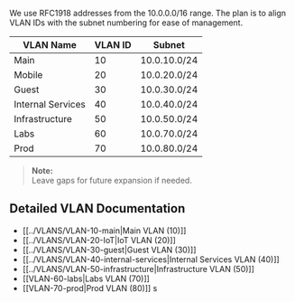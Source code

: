 We use RFC1918 addresses from the 10.0.0.0/16 range. The plan is to align VLAN IDs with the subnet numbering for ease of management.

| VLAN Name         | VLAN ID | Subnet       |
| ----------------- | ------- | ------------ |
| Main              | 10      | 10.0.10.0/24 |
| Mobile            | 20      | 10.0.20.0/24 |
| Guest             | 30      | 10.0.30.0/24 |
| Internal Services | 40      | 10.0.40.0/24 |
| Infrastructure    | 50      | 10.0.50.0/24 |
| Labs              | 60      | 10.0.70.0/24 |
| Prod              | 70      | 10.0.80.0/24 |

> **Note:**  
> Leave gaps for future expansion if needed.

## Detailed VLAN Documentation
- [[../VLANS/VLAN-10-main|Main VLAN (10)]]
- [[../VLANS/VLAN-20-IoT|IoT VLAN (20)]]
- [[../VLANS/VLAN-30-guest|Guest VLAN (30)]]
- [[../VLANS/VLAN-40-internal-services|Internal Services VLAN (40)]]
- [[../VLANS/VLAN-50-infrastructure|Infrastructure VLAN (50)]]
- [[VLAN-60-labs|Labs VLAN (70)]]
- [[VLAN-70-prod|Prod VLAN (80)]]
s